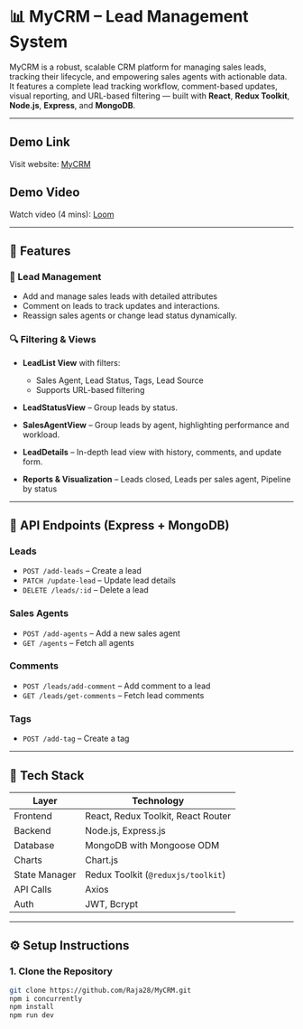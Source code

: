 # 📊 MyCRM – Lead Management System

MyCRM is a robust, scalable CRM platform for managing sales leads, tracking their lifecycle, and empowering sales agents with actionable data. It features a complete lead tracking workflow, comment-based updates, visual reporting, and URL-based filtering — built with **React**, **Redux Toolkit**, **Node.js**, **Express**, and **MongoDB**.

---

## Demo Link
Visit website: [MyCRM](https://my-crm-client.vercel.app/)

## Demo Video
Watch video (4 mins): [Loom](https://www.loom.com/share/c8e1c83cbdf9466da52513c040b6f181?sid=b0590edb-a1e8-4379-937a-f7c92fc9d88a) 

---

## 🚀 Features

### 🧾 Lead Management

- Add and manage sales leads with detailed attributes
- Comment on leads to track updates and interactions.
- Reassign sales agents or change lead status dynamically.

### 🔍 Filtering & Views

- **LeadList View** with filters:
  - Sales Agent, Lead Status, Tags, Lead Source
  - Supports URL-based filtering

- **LeadStatusView** – Group leads by status.
- **SalesAgentView** – Group leads by agent, highlighting performance and workload.
- **LeadDetails** – In-depth lead view with history, comments, and update form.
- **Reports & Visualization** – Leads closed, Leads per sales agent, Pipeline by status

---

## 📡 API Endpoints (Express + MongoDB)

### Leads

- `POST /add-leads` – Create a lead   
- `PATCH /update-lead` – Update lead details  
- `DELETE /leads/:id` – Delete a lead  

### Sales Agents

- `POST /add-agents` – Add a new sales agent  
- `GET /agents` – Fetch all agents  

### Comments

- `POST /leads/add-comment` – Add comment to a lead  
- `GET /leads/get-comments` – Fetch lead comments  

### Tags

- `POST /add-tag` – Create a tag   

---

## 🧰 Tech Stack

| Layer         | Technology                               |
|---------------|-------------------------------------------|
| Frontend      | React, Redux Toolkit, React Router        |
| Backend       | Node.js, Express.js                       |
| Database      | MongoDB with Mongoose ODM                 |
| Charts        | Chart.js                                  |
| State Manager | Redux Toolkit (`@reduxjs/toolkit`)        |
| API Calls     | Axios                                     |
| Auth          | JWT, Bcrypt                               |

---

## ⚙️ Setup Instructions

### 1. Clone the Repository

```bash
git clone https://github.com/Raja28/MyCRM.git
npm i concurrently
npm install
npm run dev
